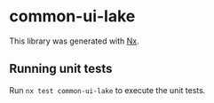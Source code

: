 # common-ui-lake

This library was generated with [Nx](https://nx.dev).

## Running unit tests

Run `nx test common-ui-lake` to execute the unit tests.

